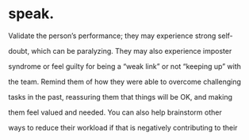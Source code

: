 # speak.

Validate the person’s performance; they may experience strong self-

doubt, which can be paralyzing. They may also experience imposter

syndrome or feel guilty for being a “weak link” or not “keeping up” with

the team. Remind them of how they were able to overcome challenging

tasks in the past, reassuring them that things will be OK, and making

them feel valued and needed. You can also help brainstorm other

ways to reduce their workload if that is negatively contributing to their